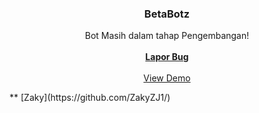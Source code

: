 

  <h3 align="center">BetaBotz</h3>

  <p align="center">
    Bot Masih dalam tahap Pengembangan!
    <br/>
    <br/>
    <a href="https://wa.me/6283188229366"><strong>Lapor Bug</strong></a>
    <br/>
    <br/>
    <a href="https://wa.me/62858179645827">View Demo</a>
  </p>
</p>
** [Zaky](https://github.com/ZakyZJ1/)
